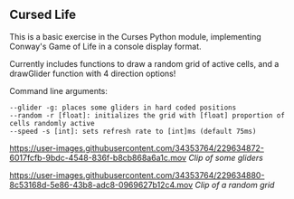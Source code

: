 ## Cursed Life

This is a basic exercise in the Curses Python module, implementing Conway's Game of Life in a console display format.

Currently includes functions to draw a random grid of active cells, and a drawGlider function with 4 direction options!

Command line arguments:

    --glider -g: places some gliders in hard coded positions
    --random -r [float]: initializes the grid with [float] proportion of cells randomly active
    --speed -s [int]: sets refresh rate to [int]ms (default 75ms)


https://user-images.githubusercontent.com/34353764/229634872-6017fcfb-9bdc-4548-836f-b8cb868a6a1c.mov
*Clip of some gliders*



https://user-images.githubusercontent.com/34353764/229634880-8c53168d-5e86-43b8-adc8-0969627b12c4.mov
*Clip of a random grid*
